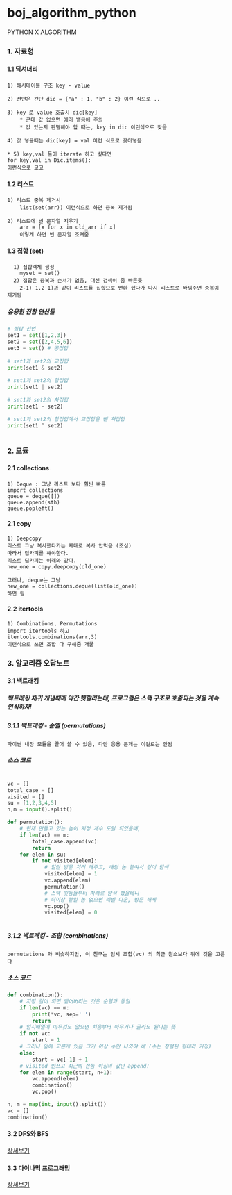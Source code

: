 # boj_algorithm_python
PYTHON X ALGORITHM  
### 1. 자료형  
#### 1.1 딕셔너리
    1) 해시테이블 구조 key - value
    
    2) 선언은 간단 dic = {"a" : 1, "b" : 2} 이런 식으로 ..
    
    3) key 로 value 호출시 dic[key]
        * 근데 값 없으면 에러 뱉음에 주의
        * 값 있는지 판별해야 할 때는, key in dic 이런식으로 찾음
        
    4) 값 넣을때는 dic[key] = val 이런 식으로 꽂아넣음  
    
    * 5) key,val 둘이 iterate 하고 싶다면
    for key,val in Dic.items(): 
    이런식으로 고고
      
#### 1.2 리스트 
    1) 리스트 중복 제거시 
        list(set(arr)) 이런식으로 하면 중복 제거됨
        
    2) 리스트에 빈 문자열 지우기
        arr = [x for x in old_arr if x] 
        이렇게 하면 빈 문자열 조져줌
        
#### 1.3 집합 (set)
      1) 집합객체 생성 
        myset = set()
      2) 집합은 중복과 순서가 없음, 대신 검색이 좀 빠른듯
        2-1) 1.2 1)과 같이 리스트를 집합으로 변환 했다가 다시 리스트로 바꿔주면 중복이 제거됨

##### 유용한 집합 연산들
~~~python
# 집합 선언
set1 = set([1,2,3])
set2 = set([2,4,5,6])
set3 = set() # 공집합
 
# set1과 set2의 교집합
print(set1 & set2)
 
# set1과 set2의 합집합
print(set1 | set2)
 
# set1과 set2의 차집합
print(set1 - set2)

# set1과 set2의 합집합에서 교집합을 뺀 차집합
print(set1 ^ set2)
  
~~~

### 2. 모듈  
#### 2.1 collections
    1) Deque : 그냥 리스트 보다 훨씬 빠름 
    import collections
    queue = deque([])
    queue.append(sth)
    queue.popleft()
         
#### 2.1 copy
    1) Deepcopy
    리스트 그냥 복사했다가는 제대로 복사 안먹음 (조심)
    따라서 딥카피를 해야한다.
    리스트 딥카피는 아래와 같다.
    new_one = copy.deepcopy(old_one)
      
    그러나, deque는 그냥 
    new_one = collections.deque(list(old_one)) 
    하면 됨
      
#### 2.2 itertools
    1) Combinations, Permutations
    import itertools 하고
    itertools.combinations(arr,3) 
    이런식으로 쓰면 조합 다 구해줌 개꿀
      

### 3. 알고리즘 오답노트
#### 3.1 백트래킹 
##### 백트래킹 재귀 개념때매 약간 헷깔리는데, 프로그램은 스택 구조로 호출되는 것을 계속 인식하자!
##### 3.1.1 백트래킹 - 순열 (permutations)
    파이썬 내장 모듈을 끌어 쓸 수 있음, 다만 응용 문제는 이걸로는 안됨
##### 소스 코드
~~~python

vc = []
total_case = []
visited = []
su = [1,2,3,4,5]
n,m = input().split()

def permutation():
    # 현재 만들고 있는 놈이 지정 개수 도달 되었을때,
    if len(vc) == m:
        total_case.append(vc)
        return 
    for elem in su:
        if not visited[elem]:
            # 일단 방문 처리 해주고, 해당 놈 붙여서 깊이 탐색
            visited[elem] = 1
            vc.append(elem)
            permutation()
            # 스택 윗놈들부터 차례로 탐색 했을테니 
            # 더이상 붙일 놈 없으면 레벨 다운, 방문 해제
            vc.pop()
            visited[elem] = 0
                      
~~~

##### 3.1.2 백트래킹 - 조합 (combinations)
    permutations 와 비슷하지만, 이 친구는 임시 조합(vc) 의 최근 원소보다 뒤에 것을 고른다
##### 소스 코드
~~~python 
def combination():
    # 지정 길이 되면 뱉어버리는 것은 순열과 동일
    if len(vc) == m:
        print(*vc, sep=' ')
        return
    # 임시배열에 아무것도 없으면 처음부터 아무거나 골라도 된다는 뜻
    if not vc:
        start = 1
    # 그러나 앞에 고른게 있음 그거 이상 수만 나와야 해 (수는 정렬된 형태라 가정)
    else:
        start = vc[-1] + 1
    # visited 안쓰고 최근의 쓴놈 이상의 값만 append!
    for elem in range(start, n+1):
        vc.append(elem)
        combination()
        vc.pop()

n, m = map(int, input().split())
vc = []
combination()
~~~

#### 3.2 DFS와 BFS
[상세보기](https://github.com/Donsworkout/boj_algorithm_python/blob/master/bfs_dfs)

#### 3.3 다이나믹 프로그래밍
[상세보기](https://github.com/Donsworkout/boj_algorithm_python/tree/master/dynamic_programming)